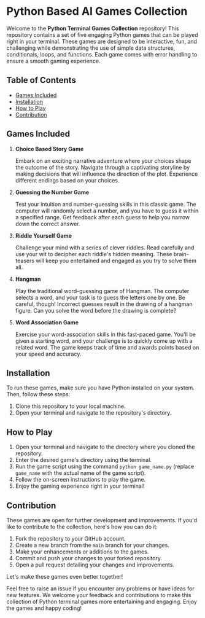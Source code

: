 # Python Based AI Games Collection

Welcome to the **Python Terminal Games Collection** repository! This repository contains a set of five engaging Python games that can be played right in your terminal. These games are designed to be interactive, fun, and challenging while demonstrating the use of simple data structures, conditionals, loops, and functions. Each game comes with error handling to ensure a smooth gaming experience.

## Table of Contents

- [Games Included](#games-included)
- [Installation](#installation)
- [How to Play](#how-to-play)
- [Contribution](#contribution)

## Games Included

1. **Choice Based Story Game**
   
   Embark on an exciting narrative adventure where your choices shape the outcome of the story. Navigate through a captivating storyline by making decisions that will influence the direction of the plot. Experience different endings based on your choices.

2. **Guessing the Number Game**

   Test your intuition and number-guessing skills in this classic game. The computer will randomly select a number, and you have to guess it within a specified range. Get feedback after each guess to help you narrow down the correct answer.

3. **Riddle Yourself Game**

   Challenge your mind with a series of clever riddles. Read carefully and use your wit to decipher each riddle's hidden meaning. These brain-teasers will keep you entertained and engaged as you try to solve them all.

4. **Hangman**

   Play the traditional word-guessing game of Hangman. The computer selects a word, and your task is to guess the letters one by one. Be careful, though! Incorrect guesses result in the drawing of a hangman figure. Can you solve the word before the drawing is complete?

5. **Word Association Game**

   Exercise your word-association skills in this fast-paced game. You'll be given a starting word, and your challenge is to quickly come up with a related word. The game keeps track of time and awards points based on your speed and accuracy.

## Installation

To run these games, make sure you have Python installed on your system. Then, follow these steps:

1. Clone this repository to your local machine.
2. Open your terminal and navigate to the repository's directory.

## How to Play

1. Open your terminal and navigate to the directory where you cloned the repository.
2. Enter the desired game's directory using the terminal.
3. Run the game script using the command `python game_name.py` (replace `game_name` with the actual name of the game script).
4. Follow the on-screen instructions to play the game.
5. Enjoy the gaming experience right in your terminal!

## Contribution

These games are open for further development and improvements. If you'd like to contribute to the collection, here's how you can do it:

1. Fork the repository to your GitHub account.
2. Create a new branch from the `main` branch for your changes.
3. Make your enhancements or additions to the games.
4. Commit and push your changes to your forked repository.
5. Open a pull request detailing your changes and improvements.

Let's make these games even better together!

Feel free to raise an issue if you encounter any problems or have ideas for new features. We welcome your feedback and contributions to make this collection of Python terminal games more entertaining and engaging. Enjoy the games and happy coding!
